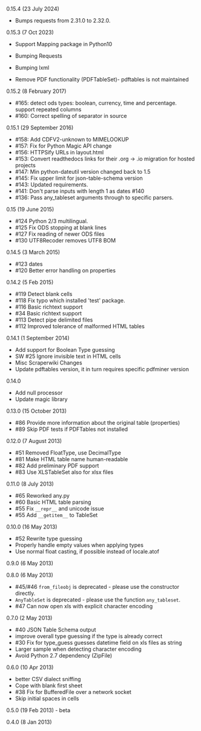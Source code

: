 0.15.4 (23 July 2024)
* Bumps requests from 2.31.0 to 2.32.0.

0.15.3 (7 Oct 2023)
* Support Mapping package in Python10
* Bumping Requests
* Bumping lxml

* Remove PDF functionality (PDFTableSet)- pdftables is not maintained

0.15.2 (8 February 2017)
* #165: detect ods types: boolean, currency, time and percentage. support repeated columns
* #160: Correct spelling of separator in source

0.15.1 (29 September 2016)
* #158: Add CDFV2-unknown to MIMELOOKUP
* #157: Fix for Python Magic API change
* #156: HTTPSify URLs in layout.html
* #153: Convert readthedocs links for their .org -> .io migration for
  hosted projects
* #147: Min python-dateutil version changed back to 1.5
* #145: Fix upper limit for json-table-schema version
* #143: Updated requirements.
* #141: Don't parse inputs with length 1 as dates #140
* #136: Pass any\_tableset arguments through to specific parsers.

0.15 (19 June 2015)
* #124 Python 2/3 multilingual.
* #125 Fix ODS stopping at blank lines
* #127 Fix reading of newer ODS files
* #130 UTF8Recoder removes UTF8 BOM

0.14.5 (3 March 2015)
* #123 dates
* #120 Better error handling on properties

0.14.2 (5 Feb 2015)
* #119 Detect blank cells
* #118 Fix typo which installed 'test' package.
* #116 Basic richtext support
* #34  Basic richtext support
* #113 Detect pipe delimited files
* #112 Improved tolerance of malformed HTML tables

0.14.1 (1 September 2014)
* Add support for Boolean Type guessing
* SW #25 Ignore invisible text in HTML cells
* Misc Scraperwiki Changes
* Update pdftables version, it in turn requires specific pdfminer version

0.14.0
* Add null processor
* Update magic library

0.13.0 (15 October 2013)
* #86 Provide more information about the original table (properties)
* #89 Skip PDF tests if PDFTables not installed

0.12.0 (7 August 2013)
* #51 Removed FloatType, use DecimalType
* #81 Make HTML table name human-readable
* #82 Add preliminary PDF support
* #83 Use XLSTableSet also for xlsx files

0.11.0 (8 July 2013)
* #65 Reworked any.py
* #60 Basic HTML table parsing
* #55 Fix `__repr__` and unicode issue
* #55 Add `__getitem__` to TableSet

0.10.0 (16 May 2013)
* #52 Rewrite type guessing
* Properly handle empty values when applying types
* Use normal float casting, if possible instead of locale.atof

0.9.0 (6 May 2013)

0.8.0 (6 May 2013)
* #45/#46 `from_fileobj` is deprecated - please use the constructor directly.
* `AnyTableSet` is deprecated - please use the function `any_tableset`.
* #47 Can now open xls with explicit character encoding

0.7.0 (2 May 2013)
* #40 JSON Table Schema output
* improve overall type guessing if the type is already correct
* #30 Fix for type_guess guesses datetime field on xls files as string
* Larger sample when detecting character encoding
* Avoid Python 2.7 dependency (ZipFile)

0.6.0 (10 Apr 2013)
* better CSV dialect sniffing
* Cope with blank first sheet
* #38 Fix for BufferedFile over a network socket
* Skip initial spaces in cells

0.5.0 (19 Feb 2013) - beta

0.4.0 (8 Jan 2013)
